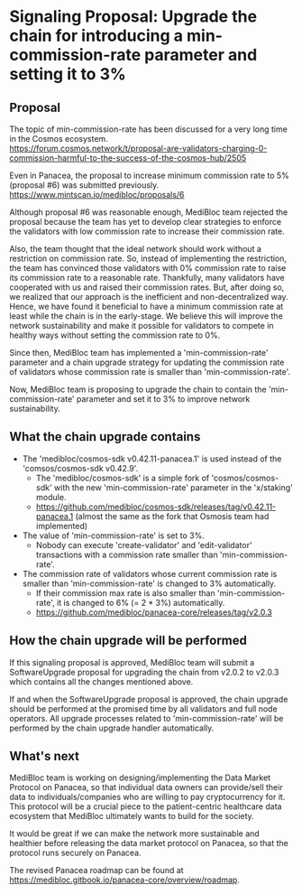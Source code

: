 # Signaling Proposal: Upgrade the chain for introducing a min-commission-rate parameter and setting it to 3%


## Proposal

The topic of min-commission-rate has been discussed for a very long time in the Cosmos ecosystem.<br>
https://forum.cosmos.network/t/proposal-are-validators-charging-0-commission-harmful-to-the-success-of-the-cosmos-hub/2505

Even in Panacea, the proposal to increase minimum commission rate to 5% (proposal #6) was submitted previously.<br>
https://www.mintscan.io/medibloc/proposals/6

Although proposal #6 was reasonable enough, MediBloc team rejected the proposal because the team has yet to develop clear strategies to enforce the validators with low commission rate to increase their commission rate.

Also, the team thought that the ideal network should work without a restriction on commission rate. So, instead of implementing the restriction, the team has convinced those validators with 0% commission rate to raise its commission rate to a reasonable rate. Thankfully, many validators have cooperated with us and raised their commission rates. But, after doing so, we realized that our approach is the inefficient and non-decentralized way. Hence, we have found it beneficial to have a minimum commission rate at least while the chain is in the early-stage. We believe this will improve the network sustainability and make it possible for validators to compete in healthy ways without setting the commission rate to 0%.

Since then, MediBloc team has implemented a 'min-commission-rate' parameter and a chain upgrade strategy for updating the commission rate of validators whose commission rate is smaller than 'min-commission-rate'.

Now, MediBloc team is proposing to upgrade the chain to contain the 'min-commission-rate' parameter and set it to 3% to improve network sustainability.


## What the chain upgrade contains

- The 'medibloc/cosmos-sdk v0.42.11-panacea.1' is used instead of the 'comsos/cosmos-sdk v0.42.9'.
    - The 'medibloc/cosmos-sdk' is a simple fork of 'cosmos/cosmos-sdk' with the new 'min-commission-rate' parameter in the 'x/staking' module.
    - https://github.com/medibloc/cosmos-sdk/releases/tag/v0.42.11-panacea.1 (almost the same as the fork that Osmosis team had implemented)
- The value of 'min-commission-rate' is set to 3%.
    - Nobody can execute 'create-validator' and 'edit-validator' transactions with a commission rate smaller than 'min-commission-rate'.
- The commission rate of validators whose current commission rate is smaller than 'min-commission-rate' is changed to 3% automatically.
    - If their commission max rate is also smaller than 'min-commission-rate', it is changed to 6% (= 2 * 3%) automatically.
    - https://github.com/medibloc/panacea-core/releases/tag/v2.0.3


## How the chain upgrade will be performed

If this signaling proposal is approved, MediBloc team will submit a SoftwareUpgrade proposal for upgrading the chain from v2.0.2 to v2.0.3 which contains all the changes mentioned above.

If and when the SoftwareUpgrade proposal is approved, the chain upgrade should be performed at the promised time by all validators and full node operators. All upgrade processes related to 'min-commission-rate' will be performed by the chain upgrade handler automatically.


## What's next

MediBloc team is working on designing/implementing the Data Market Protocol on Panacea, so that individual data owners can provide/sell their data to individuals/companies who are willing to pay cryptocurrency for it.
This protocol will be a crucial piece to the patient-centric healthcare data ecosystem that MediBloc ultimately wants to build for the society.

It would be great if we can make the network more sustainable and healthier before releasing the data market protocol on Panacea, so that the protocol runs securely on Panacea.

The revised Panacea roadmap can be found at https://medibloc.gitbook.io/panacea-core/overview/roadmap.